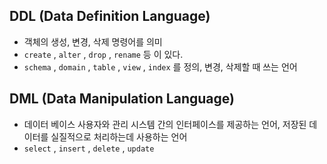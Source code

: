 

## DDL  (Data Definition Language)

- 객체의 생성, 변경, 삭제 명령어를 의미
- `create` , `alter` , `drop` , `rename` 등 이 있다.
- `schema` , `domain` , `table` , `view` , `index` 를 정의, 변경, 삭제할 때 쓰는 언어

## DML (Data Manipulation Language)

- 데이터 베이스 사용자와 관리 시스템 간의 인터페이스를 제공하는 언어, 저장된 데이터를 실질적으로 처리하는데 사용하는 언어
- `select` , `insert` , `delete` , `update`
